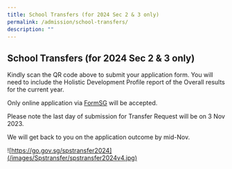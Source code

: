 ```yaml
---
title: School Transfers (for 2024 Sec 2 & 3 only)
permalink: /admission/school-transfers/
description: ""
---
```

## School Transfers (for 2024 Sec 2 & 3 only)



Kindly scan the QR code above to submit your application form. You will need to include the Holistic Development Profile report of the Overall results for the current year.

  

Only online application via [FormSG](https://go.gov.sg/spstransfer2024) will be accepted.

Please note the last day of submission for Transfer Request will be on 3 Nov 2023.

We will get back to you on the application outcome by mid-Nov.


![https://go.gov.sg/spstransfer2024](/images/Spstransfer/spstransfer2024v4.jpg)